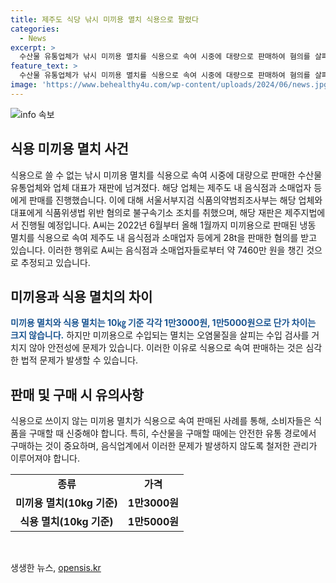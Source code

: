 ```yaml
---
title: 제주도 식당 낚시 미끼용 멸치 식용으로 팔렸다
categories:
  - News
excerpt: >
  수산물 유통업체가 낚시 미끼용 멸치를 식용으로 속여 시중에 대량으로 판매하여 혐의를 살펴보는 재판이 제주도에서 진행된다. 업체 대표는 28t의 미끼용을 식용으로 속여 음식점과 소매업자에게 판매한 혐의를 받으며, 약 7460만 원을 챙겼다. 미끼용 멸치와 식용 멸치의 가격 차이는 작지만, 미끼용으로 수입되는 멸치는 안전성이 보장되지 않는 문제가 있다.
feature_text: >
  수산물 유통업체가 낚시 미끼용 멸치를 식용으로 속여 시중에 대량으로 판매하여 혐의를 살펴보는 재판이 제주도에서 진행된다. 업체 대표는 28t의 미끼용을 식용으로 속여 음식점과 소매업자에게 판매한 혐의를 받으며, 약 7460만 원을 챙겼다. 미끼용 멸치와 식용 멸치의 가격 차이는 작지만, 미끼용으로 수입되는 멸치는 안전성이 보장되지 않는 문제가 있다.
image: 'https://www.behealthy4u.com/wp-content/uploads/2024/06/news.jpg'
---
```


<p><img src="https://www.behealthy4u.com/wp-content/uploads/2024/06/news.jpg" alt="info 속보" /></p>

<h2 data-ke-size="size26">식용 미끼용 멸치 사건</h2>

<p data-ke-size="size16">식용으로 쓸 수 없는 낚시 미끼용 멸치를 식용으로 속여 시중에 대량으로 판매한 수산물 유통업체와 업체 대표가 재판에 넘겨졌다. 해당 업체는 제주도 내 음식점과 소매업자 등에게 판매를 진행했습니다. 이에 대해 서울서부지검 식품의약범죄조사부는 해당 업체와 대표에게 식품위생법 위반 혐의로 불구속기소 조치를 취했으며, 해당 재판은 제주지법에서 진행될 예정입니다. A씨는 2022년 6월부터 올해 1월까지 미끼용으로 판매된 냉동 멸치를 식용으로 속여 제주도 내 음식점과 소매업자 등에게 28t을 판매한 혐의를 받고 있습니다. 이러한 행위로 A씨는 음식점과 소매업자들로부터 약 7460만 원을 챙긴 것으로 추정되고 있습니다.</p>

<h2 data-ke-size="size26">미끼용과 식용 멸치의 차이</h2>

<p data-ke-size="size16"><b><span style="color: #1a5490;">미끼용 멸치와 식용 멸치는 10㎏ 기준 각각 1만3000원, 1만5000원으로 단가 차이는 크지 않습니다.</span></b> 하지만 미끼용으로 수입되는 멸치는 오염물질을 살피는 수입 검사를 거치지 않아 안전성에 문제가 있습니다. 이러한 이유로 식용으로 속여 판매하는 것은 심각한 법적 문제가 발생할 수 있습니다.</p>

<h2 data-ke-size="size26">판매 및 구매 시 유의사항</h2>

<p data-ke-size="size16">식용으로 쓰이지 않는 미끼용 멸치가 식용으로 속여 판매된 사례를 통해, 소비자들은 식품을 구매할 때 신중해야 합니다. 특히, 수산물을 구매할 때에는 안전한 유통 경로에서 구매하는 것이 중요하며, 음식업계에서 이러한 문제가 발생하지 않도록 철저한 관리가 이루어져야 합니다.</p>

<table>
    <tbody>
        <tr>
            <td style="text-align: center; height: 17px;"><b>종류</b></td>
            <td style="text-align: center; height: 17px;"><b>가격</b></td>
        </tr>
        <tr>
            <td style="text-align: center; height: 17px;"><b>미끼용 멸치(10kg 기준)</b></td>
            <td style="text-align: center; height: 17px;"><b>1만3000원</b></td>
        </tr>
        <tr>
            <td style="text-align: center; height: 17px;"><b>식용 멸치(10kg 기준)</b></td>
            <td style="text-align: center; height: 17px;"><b>1만5000원</b></td>
        </tr>
    </tbody>
</table>

<p data-ke-size="size16">&nbsp;</p>
생생한 뉴스, <a href="https://opensis.kr" rel="dofollow">opensis.kr</a>


